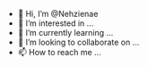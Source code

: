 - 👋 Hi, I’m @Nehzienae
- 👀 I’m interested in ...
- 🌱 I’m currently learning ...
- 💞️ I’m looking to collaborate on ...
- 📫 How to reach me ...

<!---
Nehzienae/Nehzienae is a ✨ special ✨ repository because its `README.md` (this file) appears on your GitHub profile.
You can click the Preview link to take a look at your changes.
--->
